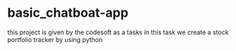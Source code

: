 # basic_chatboat-app
this project is given by the codesoft as a tasks in this task we create a stock portfolio tracker by using python
